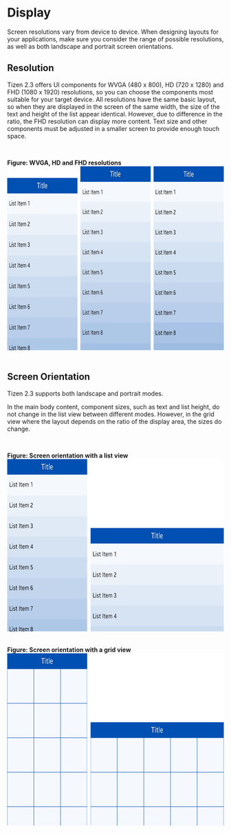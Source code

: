 # Display

Screen resolutions vary from device to device. When designing layouts for your applications, make sure you consider the range of possible resolutions, as well as both landscape and portrait screen orientations.


## Resolution




Tizen 2.3 offers UI components for WVGA (480 x 800), HD (720 x 1280) and FHD (1080 x 1920) resolutions, so you can choose the components most suitable for your target device. All resolutions have the same basic layout, so when they are displayed in the screen of the same width, the size of the text and height of the list appear identical. However, due to difference in the ratio, the FHD resolution can display more content. Text size and other components must be adjusted in a smaller screen to provide enough touch space.

 

**Figure: WVGA, HD and FHD resolutions**  
<img alt="" height="427" src="media/display_resolutions_02.png" width="740" />
 



## Screen Orientation




Tizen 2.3 supports both landscape and portrait modes.

In the main body content, component sizes, such as text and list height, do not change in the list view between different modes. However, in the grid view where the layout depends on the ratio of the display area, the sizes do change.

 

**Figure: Screen orientation with a list view**  
<img alt="" height="400" src="media/display_listview.png" width="650" />
 

**Figure: Screen orientation with a grid view**  
<img alt="" height="400" src="media/display_gridview.png" width="650" />
